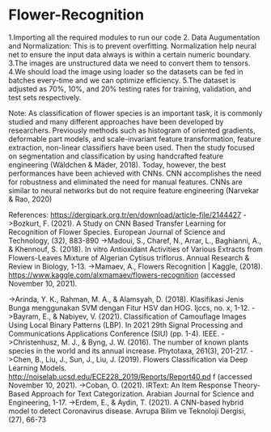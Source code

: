 # Flower-Recognition
1.Importing all the required modules to run our code
2. Data Augumentation and Normalization: This is to prevent overfitting.
    Normalization help neural net to ensure the input data always is within a certain numeric boundary.
3.The images are unstructured data we need to convert them to tensors. 
4.We should load the image using loader so the datasets can be fed in batches every-time and we can optimize efficiency.
5.The dataset is adjusted as 70%, 10%, and 20% testing
rates for training, validation, and test sets respectively.

Note: As classification of flower
species is an important task, it is commonly studied and many
different approaches have been developed by researchers.
Previously methods such as histogram of oriented gradients,
deformable part models, and scale-invariant feature
transformation, feature extraction, non-linear classifiers have
been used. Then the study focused on segmentation and
classification by using handcrafted feature engineering
(Wäldchen & Mäder, 2018). Today, however, the best
performances have been achieved with CNNs. CNN
accomplishes the need for robustness and eliminated the need for
manual features. CNNs are similar to neural networks but do not
require feature engineering (Narvekar & Rao, 2020)


References: https://dergipark.org.tr/en/download/article-file/2144427
->Bozkurt, F. (2021). A Study on CNN Based Transfer Learning for Recognition of Flower Species. European
Journal of Science and Technology, (32), 883-890
->Madoui, S., Charef, N., Arrar, L., Baghianni, A., & Khennouf, S.
(2018). In vitro Antioxidant Activities of Various Extracts
from Flowers-Leaves Mixture of Algerian Cytisus triflorus.
Annual Research & Review in Biology, 1-13.
->Mamaev, A., Flowers Recognition | Kaggle, (2018).
https://www.kaggle.com/alxmamaev/flowers-recognition
(accessed November 10, 2021).

->Arinda, Y. K., Rahman, M. A., & Alamsyah, D. (2018).
Klasifikasi Jenis Bunga menggunakan SVM dengan Fitur
HSV dan HOG. Ijccs, no. x, 1-12.
->Bayram, E., & Nabiyev, V. (2021). Classification of Camouflage
Images Using Local Binary Patterns (LBP). In 2021 29th
Signal Processing and Communications Applications
Conference (SIU) (pp. 1-4). IEEE.
->Christenhusz, M. J., & Byng, J. W. (2016). The number of
known plants species in the world and its annual increase.
Phytotaxa, 261(3), 201-217.
->Chen, B., Liu, J., Sun, J., Liu, J. (2019). Flowers Classification
via Deep Learning Models.
http://noiselab.ucsd.edu/ECE228_2019/Reports/Report40.pd
f (accessed November 10, 2021).
->Coban, O. (2021). IRText: An Item Response Theory-Based
Approach for Text Categorization. Arabian Journal for
Science and Engineering, 1-17.
->Erdem, E., & Aydin, T. (2021). A CNN-based hybrid model to
detect Coronavirus disease. Avrupa Bilim ve Teknoloji
Dergisi, (27), 66-73
